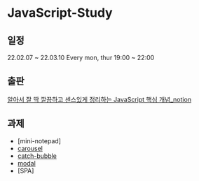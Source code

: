 # JavaScript-Study

## 일정
22.02.07 ~ 22.03.10 Every mon, thur 19:00 ~ 22:00 

## 출판
[알아서 잘 딱 깔끔하고 센스있게 정리하는 JavaScript 핵심 개념_notion](https://bit.ly/3pSSVUI) 

## 과제

* [mini-notepad]
* [carousel](https://uni-meang.github.io/JavaScript-Study/carousel/)
* [catch-bubble](https://uni-meang.github.io/JavaScript-Study/catch-bubble/) 
* [modal](https://uni-meang.github.io/JavaScript-Study/modal/)
* [SPA]
